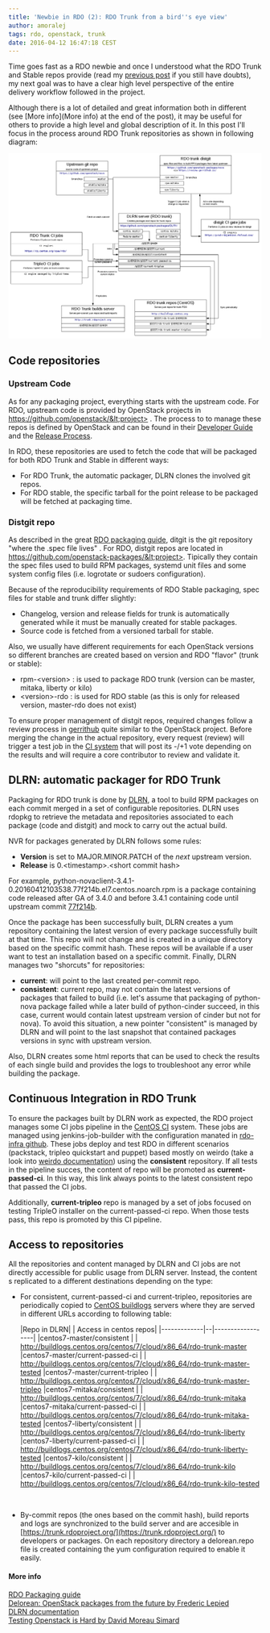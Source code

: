 ```yaml
---
title: 'Newbie in RDO (2): RDO Trunk from a bird''s eye view'
author: amoralej
tags: rdo, openstack, trunk
date: 2016-04-12 16:47:18 CEST
---
```


Time goes fast as a RDO newbie and once I understood what the RDO Trunk and Stable repos provide (read my [previous post](https://www.rdoproject.org/blog/2016/04/new-in-rdo-repos-one-size-doesn-t-fit-all/) if you still have doubts), my next goal was to have a clear high level perspective of the entire delivery workflow followed in the project.

Although there is a lot of detailed and great information both in different (see [More info](More info) at the end of the post), it may be useful for others to provide a high level and global description of it. In this post I'll focus in the process around RDO Trunk repositories as shown in following diagram:

![RDO high level](../images/blog/rdo-trunk-high-level.png)

## Code repositories

### Upstream Code

As for any packaging project, everything starts with the upstream code. For RDO, upstream code is provided by OpenStack projects in https://github.com/openstack/&lt;project> . The process to to manage these repos is defined by OpenStack and can be found in their [Developer Guide](http://docs.openstack.org/infra/manual/developers.html) and the [Release Process](http://docs.openstack.org/project-team-guide/release-management.html).

In RDO, these repositories are used to fetch the code that will be packaged for both RDO Trunk and Stable in different ways:

- For RDO Trunk, the automatic packager, DLRN clones the involved git repos.
- For RDO stable, the specific tarball for the point release to be packaged will be fetched at packaging time.

### Distgit repo

As described in the great [RDO packaging guide](https://www.rdoproject.org/packaging/rdo-packaging.html), ditgit is the git repository "where the .spec file lives" . For RDO, distgit repos are located in https://github.com/openstack-packages/&lt;project>. Tipically they contain the spec files used to build RPM packages, systemd unit files and some system config files (i.e. logrotate or sudoers configuration).

Because of the reproducibility requirements of RDO Stable packaging, spec files for stable and trunk differ slightly:

- Changelog, version and release fields for trunk is automatically generated while it must be manually created for stable packages.
- Source code is fetched from a versioned tarball for stable.

Also, we usually have different requirements for each OpenStack versions so different branches are created based on version and RDO "flavor" (trunk or stable):

- rpm-&lt;version> : is used to package RDO trunk (version can be master, mitaka, liberty or kilo)
- &lt;version>-rdo : is used for RDO stable (as this is only for released version, master-rdo does not exist)

To ensure proper management of distgit repos, required changes follow a review process in [gerrithub](https://review.gerrithub.io/) quite similar to the OpenStack project. Before merging the change in the actual repository, every request (review) will trigger a test job in the [CI system](https://prod-rdojenkins.rhcloud.com/) that will post its -/+1 vote depending on the results and will require a core contributor to review and validate it.

## DLRN: automatic packager for RDO Trunk

Packaging for RDO trunk is done by [DLRN](https://github.com/openstack-packages/DLRN), a tool to build RPM packages on each commit merged in a set of configurable repositories. DLRN uses rdopkg to retrieve the metadata and repositories associated to each package (code and distgit) and mock to carry out the actual build.

NVR for packages generated by DLRN follows some rules:

- **Version** is set to MAJOR.MINOR.PATCH of the *next* upstream version.
- **Release** is 0.&lt;timestamp>.&lt;short commit hash>

For example, python-novaclient-3.4.1-0.20160412103538.77f214b.el7.centos.noarch.rpm is a package containing code released after GA of 3.4.0 and before 3.4.1 containing code until upstream commit [77f214b](https://github.com/openstack/python-novaclient/commit/77f214bdbd7d9e8ba935ace1dce0290061ddd737).

Once the package has been successfully built, DLRN creates a yum repository containing the latest version of every package successfully built at that time. This repo will not change and is created in a unique directory based on the specific commit hash. These repos will be available if a user want to test an installation based on a specific commit. Finally, DLRN manages two "shorcuts" for repositories:

- **current**: will point to the last created per-commit repo.
- **consistent**: current repo, may not contain the latest versions of packages that failed to build (i.e. let's assume that packaging of python-nova package failed while a later build of python-cinder succeed, in this case, current would contain latest upstream version of cinder but not for nova). To avoid this situation, a new pointer "consistent" is managed by DLRN and will point to the last snapshot that contained packages versions in sync with upstream version.

Also, DLRN creates some html reports that can be used to check the results of each single build and provides the logs to troubleshoot any error while building the package.

## Continuous Integration in RDO Trunk

To ensure the packages built by DLRN work as expected, the RDO project manages some CI jobs pipeline in the [CentOS CI](https://ci.centos.org/view/rdo/) system. These jobs are managed using jenkins-job-builder with the configuration manated in [rdo-infra github](https://github.com/rdo-infra/ci-config). These jobs deploy and test RDO in different scenarios (packstack, tripleo quickstart and puppet) based mostly on weirdo (take a look into [weirdo documentation](http://weirdo.readthedocs.org/en/latest/how.html)) using the **consistent** repository. If all tests in the pipeline succes, the content of repo will be promoted as **current-passed-ci**. In this way, this link always points to the latest consistent repo that passed the CI jobs.

Additionally, **current-tripleo** repo is managed by a set of jobs focused on testing TripleO installer on the current-passed-ci repo. When those tests pass, this repo is promoted by this CI pipeline.

## Access to repositories

All the repositories and content managed by DLRN and CI jobs are not directly accessible for public usage from DLRN server. Instead, the content s replicated to a different destinations depending on the type:

- For consistent, current-passed-ci and current-tripleo, repositories are periodically copied to [CentOS buildlogs](http://buildlogs.centos.org/) servers where they are served in different URLs according to following table:

  
    |Repo in DLRN|    | Access in centos repos|
|-------------|--|------------------|
|centos7-master/consistent | |  http://buildlogs.centos.org/centos/7/cloud/x86_64/rdo-trunk-master
|centos7-master/current-passed-ci | |  http://buildlogs.centos.org/centos/7/cloud/x86_64/rdo-trunk-master-tested
|centos7-master/current-tripleo | |  http://buildlogs.centos.org/centos/7/cloud/x86_64/rdo-trunk-master-tripleo
|centos7-mitaka/consistent | |  http://buildlogs.centos.org/centos/7/cloud/x86_64/rdo-trunk-mitaka
|centos7-mitaka/current-passed-ci | |  http://buildlogs.centos.org/centos/7/cloud/x86_64/rdo-trunk-mitaka-tested
|centos7-liberty/consistent | |  http://buildlogs.centos.org/centos/7/cloud/x86_64/rdo-trunk-liberty
|centos7-liberty/current-passed-ci | |  http://buildlogs.centos.org/centos/7/cloud/x86_64/rdo-trunk-liberty-tested
|centos7-kilo/consistent | |  http://buildlogs.centos.org/centos/7/cloud/x86_64/rdo-trunk-kilo
|centos7-kilo/current-passed-ci | |  http://buildlogs.centos.org/centos/7/cloud/x86_64/rdo-trunk-kilo-tested

<br>

- By-commit repos (the ones based on the commit hash), build reports and logs are synchronized to the build server and are accesible in [https://trunk.rdoproject.org/](https://trunk.rdoproject.org/) to developers or packages. On each repository directory a delorean.repo file is created containing the yum configuration required to enable it easily.

#### More info

[RDO Packaging guide](https://www.rdoproject.org/documentation/rdo-packaging/)  
[Delorean: OpenStack packages from the future by Frederic Lepied](http://blogs.rdoproject.org/7834/delorean-openstack-packages-from-the-future)  
[DLRN documentation]( https://github.com/openstack-packages/DLRN/tree/master/doc/source )  
[Testing Openstack is Hard by David Moreau Simard](http://redhat.slides.com/dmoreaus/testing-openstack-is-hard#/)  


